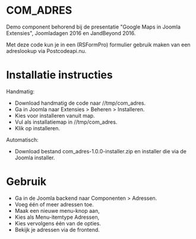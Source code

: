 COM_ADRES
=========

Demo component behorend bij de presentatie "Google Maps in Joomla Extensies", Joomladagen 2016 en JandBeyond 2016.

Met deze code kun je in een (RSFormPro) formulier gebruik maken van een adreslookup via Postcodeapi.nu.

# Installatie instructies

Handmatig:
* Download handmatig de code naar /<jouw-joomla-website>/tmp/com_adres.
* Ga in Joomla naar Extensies > Beheren > Installeren.
* Kies voor installeren vanuit map.
* Vul als installatiemap in /<jouw-joomla-website>/tmp/com_adres.
* Klik op installeren.

Automatisch:
* Download bestand com_adres-1.0.0-installer.zip en installer die via de Joomla installer.

# Gebruik

* Ga in de Joomla backend naar Componenten > Adressen.
* Voeg één of meer adressen toe.
* Maak een nieuwe menu-knop aan,
* Kies als Menu-itemtype Adressen,
* Kies vervolgens één van de opties.
* Bekijk je adressen via de frontend.
